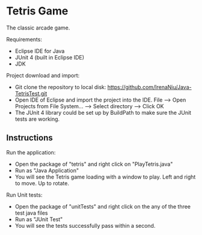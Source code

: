 Tetris Game
======

The classic arcade game.

Requirements:
* Eclipse IDE for Java
* JUnit 4 (built in Eclipse IDE)
* JDK

Project download and import:
* Git clone the repository to local disk: https://github.com/IrenaNiu/Java-TetrisTest.git
* Open IDE of Eclipse and import the project into the IDE. File --> Open Projects from File System... --> Select directory --> Click OK
* The JUnit 4 library could be set up by BuildPath to make sure the JUnit tests are working.

Instructions
------------
Run the application:
* Open the package of "tetris" and right click on "PlayTetris.java"
* Run as "Java Application"
* You will see the Tetris game loading with a window to play. Left and right to move. Up to rotate.

Run Unit tests:
* Open the package of "unitTests" and right click on the any of the three test java files
* Run as "JUnit Test"
* You will see the tests successfully pass within a second.



